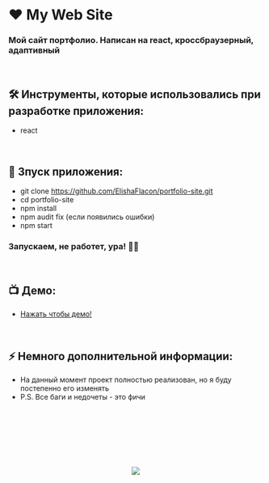 <h1> 
     ❤️ My Web Site
</h1>

<h3>
Мой сайт портфолио. Написан на react, кроссбраузерный, адаптивный
</h3>


</br>



<h2>
  🛠️ Инструменты, которые использовались при разработке приложения:
</h2>

- react



</br>



<h2>
  🚀 Зпуск приложения:
</h2>

- git clone https://github.com/ElishaFlacon/portfolio-site.git
- cd portfolio-site
- npm install
- npm audit fix (если появились ошибки)
- npm start
<h3>
    Запускаем, не работет, ура! 🗿🚬
</h3>



</br>



<h2>
 📺 Демо:
</h2>

- <a href="https://elishaflacon.github.io/">Нажать чтобы демо!</a>



</br>



<h2>
⚡ Немного дополнительной информации:
</h2>

- На данный момент проект полностью реализован, но я буду постепенно его изменять
- P.S. Все баги и недочеты - это фичи




<br/>
<br/>
<br/>
<br/>
<br/>
<br/>



<p align="center">
  <img src="https://capsule-render.vercel.app/api?type=waving&color=d179b8&height=64&section=footer"/>
</p>
